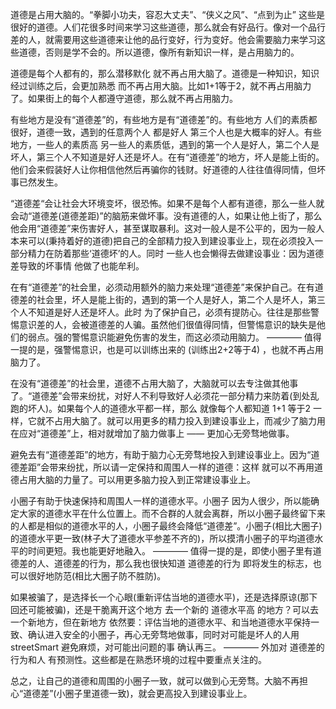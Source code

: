 
道德是占用大脑的。“拳脚小功夫，容忍大丈夫”、“侠义之风”、“点到为止” 这些是很好的道德。人们花很多时间来学习这些道德，那么就会有好品行。像对一个品行差的人，就需要用这些道德来让他的品行变好，行为变好。他会需要脑力来学习这些道德，否则是学不会的。所以道德，像所有新知识一样，是占用脑力的。

道德是每个人都有的，那么潜移默化 就不再占用大脑了。道德是一种知识，知识经过训练之后，会更加熟悉 而不再占用大脑。比如1+1等于2，就不再占用脑力了。如果街上的每个人都遵守道德，那么就不再占用脑力。

有些地方是没有“道德差”的，有些地方是有“道德差”的。有些地方 人们的素质都很好，道德一致，遇到的任意两个人 都是好人 第三个人也是大概率的好人。有些地方，一些人的素质高 另一些人的素质低，遇到的第一个人是好人，第二个人是坏人，第三个人不知道是好人还是坏人。在有“道德差”的地方，坏人是能上街的。他们会来假装好人让你相信他然后再骗你的钱财。好道德的人往往值得同情，但坏事已然发生。

“道德差“会让社会大环境变坏，很恐怖。如果不是每个人都有道德，那么一些人就会动“道德差(道德差距)”的脑筋来做坏事。没有道德的人，如果让他上街了，那么他会用“道德差”来伤害好人，甚至谋取暴利。这对一般人是不公平的，因为一般人本来可以(秉持着好的道德)把自己的全部精力投入到建设事业上，现在必须投入一部分精力在防着那些‘道德坏’的人。同时 一些人也会懒得去做建设事业：因为道德差导致的坏事情 他做了也能牟利。

在有“道德差”的社会里，必须动用额外的脑力来处理“道德差”来保护自己。在有道德差的社会里，坏人是能上街的，遇到的第一个人是好人，第二个人是坏人，第三个人不知道是好人还是坏人。此时 为了保护自己，必须有提防心。往往是那些警惕意识差的人，会被道德差的人骗。虽然他们很值得同情，但警惕意识的缺失是他们的弱点。强的警惕意识能避免伤害的发生，而这必须动用脑力。 ———— 值得一提的是，强警惕意识，也是可以训练出来的 (训练出2+2等于4) ，也就不再占用脑力了。

在没有“道德差”的社会里，道德不占用大脑了，大脑就可以去专注做其他事了。“道德差”会带来纷扰，对好人不利导致好人必须花一部分精力来防着(到处乱跑的坏人)。如果每个人的道德水平都一样，那么 就像每个人都知道 1+1 等于2 一样，它就不占用大脑了。就可以用更多的精力投入到建设事业上，而减少了脑力用在应对“道德差”上，相对就增加了脑力做事上 —— 更加心无旁骛地做事。

避免去有“道德差距”的地方，有助于脑力心无旁骛地投入到建设事业上。因为“道德差距”会带来纷扰，所以请一定保持和周围人一样的道德：这样 就可以不再用道德占用大脑的力量了。可以用更多脑力投入到正常建设事业上。

小圈子有助于快速保持和周围人一样的道德水平。小圈子 因为人很少，所以能确定大家的道德水平在什么位置上。而不合群的人就会离群，所以小圈子最终留下来的人都是相似的道德水平的人，小圈子最终会降低“道德差”。小圈子(相比大圈子)的道德水平更一致(林子大了道德水平参差不齐的)，所以摸清小圈子的平均道德水平的时间更短。我也能更好地融入。 ———— 值得一提的是，即使小圈子里有道德差的人、道德差的行为，那么我也很快知道 道德差的行为 即将发生的标志，也可以很好地防范(相比大圈子防不胜防)。

如果被骗了，是选择长一个心眼(重新评估当地的道德水平)，还是选择原谅(那下回还可能被骗)，还是干脆离开这个地方 去一个新的 道德水平高 的地方？可以去一个新地方，但在新地方 依然要：评估当地的道德水平、和当地道德水平保持一致、确认进入安全的小圈子，再心无旁骛地做事，同时对可能是坏人的人用 streetSmart 避免麻烦，对可能出问题的事 确认再三。 ———— 外加对 道德差的行为和人 有预测性。这些都是在熟悉环境的过程中要重点关注的。

总之，让自己的道德和周围的小圈子一致，就可以做到心无旁骛。大脑不再担心“道德差”(小圈子里道德一致)，就会更高投入到建设事业上。


